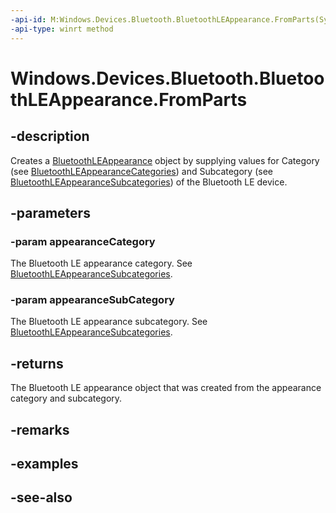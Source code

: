 ```yaml
---
-api-id: M:Windows.Devices.Bluetooth.BluetoothLEAppearance.FromParts(System.UInt16,System.UInt16)
-api-type: winrt method
---
```


<!-- Method syntax
public Windows.Devices.Bluetooth.BluetoothLEAppearance FromParts(System.UInt16 appearanceCategory, System.UInt16 appearanceSubCategory)
-->

# Windows.Devices.Bluetooth.BluetoothLEAppearance.FromParts

## -description
Creates a [BluetoothLEAppearance](bluetoothleappearance.md) object by supplying values for Category (see [BluetoothLEAppearanceCategories](bluetoothleappearancecategories.md)) and Subcategory (see [BluetoothLEAppearanceSubcategories](bluetoothleappearancesubcategories.md)) of the Bluetooth LE device.

## -parameters
### -param appearanceCategory
The Bluetooth LE appearance category. See [BluetoothLEAppearanceSubcategories](bluetoothleappearancesubcategories.md).

### -param appearanceSubCategory
The Bluetooth LE appearance subcategory. See [BluetoothLEAppearanceSubcategories](bluetoothleappearancesubcategories.md).

## -returns
The Bluetooth LE appearance object that was created from the appearance category and subcategory.

## -remarks

## -examples

## -see-also

